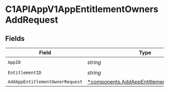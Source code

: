 # C1APIAppV1AppEntitlementOwnersAddRequest


## Fields

| Field                                                                                                 | Type                                                                                                  | Required                                                                                              | Description                                                                                           |
| ----------------------------------------------------------------------------------------------------- | ----------------------------------------------------------------------------------------------------- | ----------------------------------------------------------------------------------------------------- | ----------------------------------------------------------------------------------------------------- |
| `AppID`                                                                                               | *string*                                                                                              | :heavy_check_mark:                                                                                    | N/A                                                                                                   |
| `EntitlementID`                                                                                       | *string*                                                                                              | :heavy_check_mark:                                                                                    | N/A                                                                                                   |
| `AddAppEntitlementOwnerRequest`                                                                       | [*components.AddAppEntitlementOwnerRequest](../../models/components/addappentitlementownerrequest.md) | :heavy_minus_sign:                                                                                    | N/A                                                                                                   |